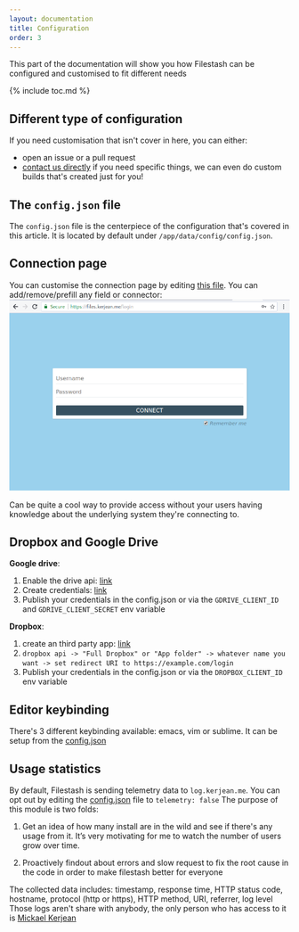 ```yaml
---
layout: documentation
title: Configuration
order: 3
---
```


This part of the documentation will show you how Filestash can be configured and customised to fit different needs

{% include toc.md %}


## Different type of configuration
If you need customisation that isn't cover in here, you can either:
- open an issue or a pull request
- [contact us directly](mailto:mickael@kerjean.me) if you need specific things, we can even do custom builds that's created just for you!

## The `config.json` file

The `config.json` file is the centerpiece of the configuration that's covered in this article. It is located by default under `/app/data/config/config.json`.

## Connection page
You can customise the connection page by editing [this file](https://github.com/mickael-kerjean/filestash/blob/master/config/config.json). You can add/remove/prefill any field or connector: 
![example of customisation](https://github.com/mickael-kerjean/filestash/blob/master/.assets/img/customisation_1.png?raw=true)

Can be quite a cool way to provide access without your users having knowledge about the underlying system they're connecting to.

## Dropbox and Google Drive

**Google drive**:
1. Enable the drive api: [link](https://console.developers.google.com/apis/api/drive.googleapis.com/overview)
2. Create credentials: [link](https://console.developers.google.com/apis/credentials/oauthclient)
3. Publish your credentials in the config.json or via the `GDRIVE_CLIENT_ID` and `GDRIVE_CLIENT_SECRET` env variable

**Dropbox**:
1. create an third party app: [link](https://www.dropbox.com/developers/apps/create)
2. `dropbox api -> "Full Dropbox" or "App folder" -> whatever name you want -> set redirect URI to https://example.com/login`
3. Publish your credentials in the config.json or via the `DROPBOX_CLIENT_ID` env variable

## Editor keybinding

There's 3 different keybinding available: emacs, vim or sublime. It can be setup from the [config.json](https://github.com/mickael-kerjean/filestash/blob/master/config/config.json#L3)

## Usage statistics

By default, Filestash is sending telemetry data to `log.kerjean.me`. You can opt out by editing the [config.json](https://github.com/mickael-kerjean/filestash/blob/master/config/config.json#L14) file to `telemetry: false`
The purpose of this module is two folds:

1. Get an idea of how many install are in the wild and see if there's any usage from it. It’s very motivating for me to watch the number of users grow over time.

2. Proactively findout about errors and slow request to fix the root cause in the code in order to make filestash better for everyone

The collected data includes: timestamp, response time, HTTP status code, hostname, protocol (http or https), HTTP method, URI, referrer, log level
Those logs aren't share with anybody, the only person who has access to it is [Mickael Kerjean](http://mickael.kerkjean.me)
